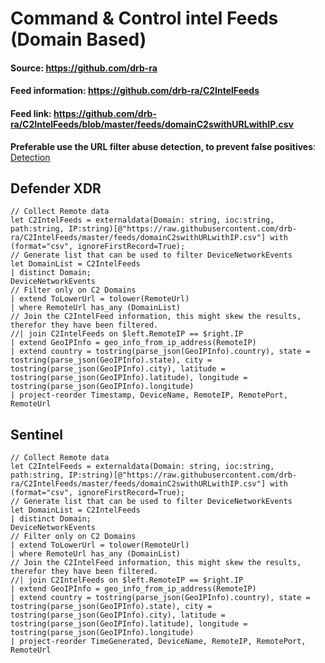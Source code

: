 # Command & Control intel Feeds (Domain Based)

#### Source: https://github.com/drb-ra
#### Feed information: https://github.com/drb-ra/C2IntelFeeds
#### Feed link: https://github.com/drb-ra/C2IntelFeeds/blob/master/feeds/domainC2swithURLwithIP.csv

**Preferable use the URL filter abuse detection, to prevent false positives**: [Detection](./TI%20Feed%20-%20C2URLFeedFilterAbuse.md)

## Defender XDR
```
// Collect Remote data
let C2IntelFeeds = externaldata(Domain: string, ioc:string, path:string, IP:string)[@"https://raw.githubusercontent.com/drb-ra/C2IntelFeeds/master/feeds/domainC2swithURLwithIP.csv"] with (format="csv", ignoreFirstRecord=True);
// Generate list that can be used to filter DeviceNetworkEvents
let DomainList = C2IntelFeeds
| distinct Domain;
DeviceNetworkEvents
// Filter only on C2 Domains
| extend ToLowerUrl = tolower(RemoteUrl)
| where RemoteUrl has_any (DomainList)
// Join the C2IntelFeed information, this might skew the results, therefor they have been filtered.
//| join C2IntelFeeds on $left.RemoteIP == $right.IP
| extend GeoIPInfo = geo_info_from_ip_address(RemoteIP)
| extend country = tostring(parse_json(GeoIPInfo).country), state = tostring(parse_json(GeoIPInfo).state), city = tostring(parse_json(GeoIPInfo).city), latitude = tostring(parse_json(GeoIPInfo).latitude), longitude = tostring(parse_json(GeoIPInfo).longitude)
| project-reorder Timestamp, DeviceName, RemoteIP, RemotePort, RemoteUrl
```


## Sentinel
```
// Collect Remote data
let C2IntelFeeds = externaldata(Domain: string, ioc:string, path:string, IP:string)[@"https://raw.githubusercontent.com/drb-ra/C2IntelFeeds/master/feeds/domainC2swithURLwithIP.csv"] with (format="csv", ignoreFirstRecord=True);
// Generate list that can be used to filter DeviceNetworkEvents
let DomainList = C2IntelFeeds
| distinct Domain;
DeviceNetworkEvents
// Filter only on C2 Domains
| extend ToLowerUrl = tolower(RemoteUrl)
| where RemoteUrl has_any (DomainList)
// Join the C2IntelFeed information, this might skew the results, therefor they have been filtered.
//| join C2IntelFeeds on $left.RemoteIP == $right.IP
| extend GeoIPInfo = geo_info_from_ip_address(RemoteIP)
| extend country = tostring(parse_json(GeoIPInfo).country), state = tostring(parse_json(GeoIPInfo).state), city = tostring(parse_json(GeoIPInfo).city), latitude = tostring(parse_json(GeoIPInfo).latitude), longitude = tostring(parse_json(GeoIPInfo).longitude)
| project-reorder TimeGenerated, DeviceName, RemoteIP, RemotePort, RemoteUrl
```


